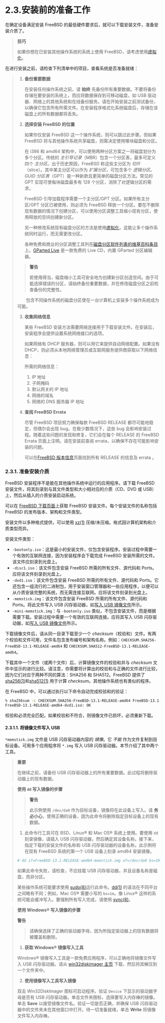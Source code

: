 # 2.3.安装前的准备工作

在确定设备满足安装 FreeBSD 的最低硬件要求后，就可以下载安装文件，准备安装介质了。

>**技巧**
>
>如果你想在已安装其他操作系统的系统上使用 FreeBSD，请考虑使用[虚拟化](https://docs.freebsd.org/en/books/handbook/virtualization/#virtualization)。


在进行安装之前，请检查下列清单中的项目，查看系统是否准备就绪：

>1. **备份重要数据**  
>
>    在安装任何操作系统之前，请 **始终** 先备份所有重要数据。不要将备份存储在要安装的系统上，而应将数据保存到可移动磁盘，如 USB 驱动器、网络上的其他系统和在线备份服务。请在开始安装之前测试备份，以确保它包含所有所需文件。在安装程序格式化系统磁盘后，存储在该磁盘上的所有数据都将丢失。
>
>2. **选择安装 FreeBSD 的位置**  
>
>    如果你仅安装 FreeBSD 这一个操作系统，则可以跳过此步骤。但如果 FreeBSD 将与其他操作系统共享磁盘，则需决定使用哪块磁盘和分区。
>
>    在 i386 和 amd64 架构中，可以使用两种分区方案之一将磁盘划分为多个分区。传统的 *主引导记录*（MBR）包含一个分区表，最多可定义四个 *主分区*。出于历史原因，FreeBSD 称这些主分区为 *切片*（slice）。其中某主分区可以作为 *扩展分区*，可包含多个 *逻辑分区*。*GUID 分区表*（GPT）是一种新款且更简单的磁盘分区方法。常见的 GPT 实现可使每块磁盘最多有 128 个分区，消除了对逻辑分区的需求。
>
>    FreeBSD 引导加载程序需要一个主分区/GPT 分区。如果所有主分区/GPT 分区已被使用，则必须为 FreeBSD 释放一个分区。要在不删除现有数据的情况下创建分区，可以使用分区调整工具缩小现有分区，使用释放的空间创建新分区。
>
>    另一种修改系统现有磁盘分区的方法是使用[虚拟化](https://docs.freebsd.org/en/books/handbook/virtualization/#virtualization)，这能让多个操作系统同时运行，而无需更改分区。
>
>    各种免费和商业的分区调整工具列在[磁盘分区软件列表的维基百科条目](https://en.wikipedia.org/wiki/List_of_disk_partitioning_software)上。[GParted Live](https://gparted.org/livecd.php) 是一款免费的 Live CD，内置 GParted 分区编辑器。
>
>>**警告**
>>
>>若使用得当，磁盘缩小工具可安全地为创建新分区创造空间。由于可能选择错误的分区，请始终备份重要数据，并在修改磁盘分区之前检查备份的完整性。 
>
>　　包含不同操作系统的磁盘分区使在一台计算机上安装多个操作系统成为可能。
>
>3. **收集网络信息**  
>
>    某些 FreeBSD 安装方法需要网络连接用于下载安装文件。在安装后，安装程序会提供设置系统网络接口的选项。
>
>    如果网络有 DHCP 服务器，则可以用它来提供自动网络配置。如果没有 DHCP，则必须从本地网络管理员或互联网服务提供商获取以下网络信息：
>
>    所需的网络信息：
>
>    1. IP 地址
>    2. 子网掩码
>    3. 默认网关的 IP 地址
>    4. 网络的域名
>    5. 网络的 DNS 服务器 IP 地址
>
>4. **查阅 FreeBSD Errata**  
>
>    尽管 FreeBSD 项目努力确保每款 FreeBSD RELEASE 都尽可能地稳定，但偶尔会出现 bug。在极少数情况下，这些 bug 会影响安装过程。随着这些问题的发现和修复，它们会在每个 RELEASE 的 FreeBSD Errata 页面上注明。请在安装前查阅 errata，以确保不存在可能影响安装的问题。
>
>    可以在[FreeBSD 版本信息](https://www.freebsd.org/releases/)页面找到所有 RELEASE 的信息及 errata 。

### 2.3.1. 准备安装介质

FreeBSD 安装程序不是能在其他操作系统中运行的应用程序。请下载 FreeBSD 安装文件，将其刻录到与其文件类型和大小相对应的介质（CD、DVD 或 USB）上，然后从插入的介质安装启动系统。

可以在 [FreeBSD 下载页面](https://www.freebsd.org/where/)上获取 FreeBSD 安装文件。每个安装文件的名称包括 FreeBSD 的发布版本、架构和文件类型。

安装文件以多种格式提供，可以使用 [xz(1)](https://man.freebsd.org/cgi/man.cgi?query=xz&sektion=1&format=html) 压缩/未压缩。格式因计算机架构和介质类型而异。

安装文件类型：

- `-bootonly.iso`：这是最小的安装文件，仅包含安装程序。安装过程中需要一个有效的互联网连接，因为安装程序会下载完成 FreeBSD 安装所需的文件。该文件应刻录到光盘上。
- `-disc1.iso`：该文件包含安装 FreeBSD 所需的所有文件、源代码和 Ports。应将该文件刻录到光盘上。
- `-dvd1.iso`：该文件包含安装 FreeBSD 所需的所有文件、源代码和 Ports。它还包含一组流行的二进制包，用于安装窗口管理器和一些应用程序，以便可以从介质安装完整的系统，而无需连接互联网。应将该文件刻录到光盘上。
- `-memstick.img`：该文件包含安装 FreeBSD 所需的所有文件、源代码和 Ports。将此文件写入 USB 闪存驱动器，如[写入 USB 镜像文件](https://docs.freebsd.org/en/books/handbook/bsdinstall/#bsdinstall-usb)所示。
- `-mini-memstick.img`：与 `-bootonly.iso` 类似，不包含安装文件，而是根据需要下载。安装过程中需要一个有效的互联网连接。应将其写入 USB 闪存驱动器，如[写入 USB 镜像文件](https://docs.freebsd.org/en/books/handbook/bsdinstall/#bsdinstall-usb)所示。

下载镜像文件后，请从同一目录下载至少一个 *checksum*（校验和）文件。有两个校验和文件可用，文件名包含发布编号和架构名称。例如：`CHECKSUM.SHA256-FreeBSD-13.1-RELEASE-amd64` 和 `CHECKSUM.SHA512-FreeBSD-13.1-RELEASE-amd64`。

下载其中一个文件（或两个文件）后，计算镜像文件的校验和并与 *checksum* 文件中显示的进行比较。请注意，你需要将计算出的校验和与正确的文件进行比较，因为它们对应于两种不同的算法：SHA256 和 SHA512。FreeBSD 提供了 [sha256(1)](https://man.freebsd.org/cgi/man.cgi?query=sha256&sektion=1&format=html)和[sha512(1)](https://man.freebsd.org/cgi/man.cgi?query=sha512&sektion=1&format=html) 用于计算 *checksum*。其他操作系统也有类似的程序。

在 FreeBSD 中，可以通过执行以下命令自动完成校验和的验证：

```sh
% sha256sum -c CHECKSUM.SHA256-FreeBSD-13.1-RELEASE-amd64 FreeBSD-13.1-RELEASE-amd64-dvd1.iso
FreeBSD-13.1-RELEASE-amd64-dvd1.iso: OK
```

校验和必须完全匹配。如果校验和不符合，则镜像文件已损坏，必须重新下载。

#### 2.3.1.1. 将镜像文件写入 USB

`*memstick.img` 文件是 USB 闪存驱动器内容的 *镜像*。它 *不能* 作为文件复制到目标设备。可用多个应用程序将 `*.img` 写入 USB 闪存驱动器。本节介绍了其中两个工具。

>**重要**
>
>在继续之前，请备份 USB 闪存驱动器上的所有重要数据。此过程将删除驱动器上的现有数据。


>**使用 ​`dd`​ 写入镜像的步骤**
>
>>**警告**
>>
>>此示例使用 `/dev/da0` 作为目标设备，镜像将在此设备上写入。请 **务必小心**，使用正确的设备，因为此命令将删除指定目标设备上的现有数据。 
>
>1. 此命令行工具可在 BSD、Linux® 和 Mac OS® 系统上使用。要使用 `dd` 刻录镜像，请插入 USB 闪存驱动器，然后确定其设备名称。接下来，指定下载的安装文件的名称和 USB 闪存驱动器的设备名称。此示例将在现有 FreeBSD 系统的第一个 USB 设备上刻录 amd64 安装镜像。
>
>   ```sh
>   # dd if=FreeBSD-13.1-RELEASE-amd64-memstick.img of=/dev/da0 bs=1M conv=sync
>   ```
>
>   如果此命令失败，请检查，不应挂载 USB 闪存驱动器，并且设备名称是磁盘，而非分区。
>
>   某些操作系统可能要求使用 [sudo(8)](https://man.freebsd.org/cgi/man.cgi?query=sudo&sektion=8&format=html)运行此命令。[dd(1)](https://man.freebsd.org/cgi/man.cgi?query=dd&sektion=1&format=html) 的语法在不同平台之间略有不同；例如，Mac OS® 需要小写的 `bs=1m`。像 Linux® 这样的系统可能会缓冲写入。要强制所有写入完成，请使用 [sync(8)](https://man.freebsd.org/cgi/man.cgi?query=sync&sektion=8&format=html)。

>**使用 Windows® 写入镜像的步骤**
>
>**警告**
>
>>请确保选择了正确的驱动器字母，因为所指定驱动器上的现有数据将被覆盖和删除。
>
>1. **获取 Windows® 镜像写入工具**  
>
>   Windows® 镜像写入工具是一款免费应用程序，可以正确地将镜像文件写入 USB 闪存驱动器。请从 [win32diskimager 主页](https://sourceforge.net/projects/win32diskimager/) 下载，然后将其解压到一个文件夹中。
>
>2. **使用镜像写入工具写入镜像**  
>
>   双击 Win32DiskImager 图标可启动程序。验证 `Device` 下显示的驱动器字母是否有 USB 闪存驱动器。单击文件夹图标，选择要写入内存棒的镜像。单击 **Save** 以接受镜像文件名。验证一切是否正确，并确保 USB 闪存驱动器中的文件夹未在其他窗口中打开。待一切准备就绪，单击 **Write** 将镜像文件写入内存棒。
